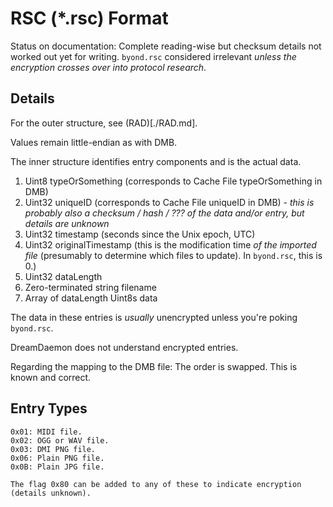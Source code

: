 # RSC (*.rsc) Format

Status on documentation: Complete reading-wise but checksum details not worked out yet for writing. `byond.rsc` considered irrelevant *unless the encryption crosses over into protocol research*.

## Details

For the outer structure, see (RAD)[./RAD.md].

Values remain little-endian as with DMB.

The inner structure identifies entry components and is the actual data.

1. Uint8 typeOrSomething (corresponds to Cache File typeOrSomething in DMB)
2. Uint32 uniqueID (corresponds to Cache File uniqueID in DMB) - *this is probably also a checksum / hash / ??? of the data and/or entry, but details are unknown*
3. Uint32 timestamp (seconds since the Unix epoch, UTC)
4. Uint32 originalTimestamp (this is the modification time *of the imported file* (presumably to determine which files to update). In `byond.rsc`, this is 0.)
5. Uint32 dataLength
6. Zero-terminated string filename
7. Array of dataLength Uint8s data

The data in these entries is *usually* unencrypted unless you're poking `byond.rsc`.

DreamDaemon does not understand encrypted entries.

Regarding the mapping to the DMB file: The order is swapped. This is known and correct.

## Entry Types

```
0x01: MIDI file.
0x02: OGG or WAV file.
0x03: DMI PNG file.
0x06: Plain PNG file.
0x0B: Plain JPG file.

The flag 0x80 can be added to any of these to indicate encryption (details unknown).

```
